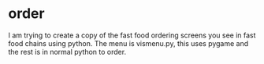# order
I am trying to create a copy of the fast food ordering screens you see in fast food chains using python. The menu is vismenu.py, this uses pygame and the rest is in normal python to order.

